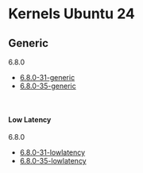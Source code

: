 # Kernels Ubuntu 24

## Generic

6.8.0

* [6.8.0-31-generic](./Generics/6.8.0-generic/lime-6.8.0-31-generic.ko)
* [6.8.0-35-generic](./Generics/6.8.0-generic/lime-6.8.0-35-generic.ko)

<br>

#### Low Latency

6.8.0

* [6.8.0-31-lowlatency](./LowLatency/6.8.0-lowlatency/lime-6.8.0-31-lowlatency.ko)
* [6.8.0-35-lowlatency](./LowLatency/6.8.0-lowlatency/lime-6.8.0-35-lowlatency.ko)


